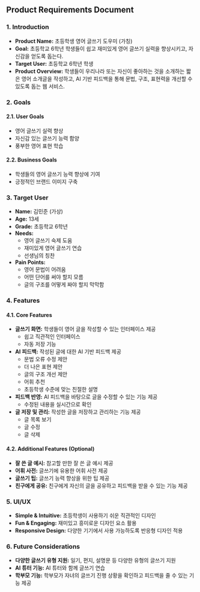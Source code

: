 ## Product Requirements Document

### 1. Introduction

*   **Product Name:** 초등학생 영어 글쓰기 도우미 (가칭)
*   **Goal:** 초등학교 6학년 학생들이 쉽고 재미있게 영어 글쓰기 실력을 향상시키고, 자신감을 얻도록 돕는다.
*   **Target User:** 초등학교 6학년 학생
*   **Product Overview:** 학생들이 우리나라 또는 자신이 좋아하는 것을 소개하는 짧은 영어 소개글을 작성하고, AI 기반 피드백을 통해 문법, 구조, 표현력을 개선할 수 있도록 돕는 웹 서비스.

### 2. Goals

#### 2.1. User Goals

*   영어 글쓰기 실력 향상
*   자신감 있는 글쓰기 능력 함양
*   풍부한 영어 표현 학습

#### 2.2. Business Goals

*   학생들의 영어 글쓰기 능력 향상에 기여
*   긍정적인 브랜드 이미지 구축

### 3. Target User

*   **Name:** 김민준 (가상)
*   **Age:** 13세
*   **Grade:** 초등학교 6학년
*   **Needs:**
    *   영어 글쓰기 숙제 도움
    *   재미있게 영어 글쓰기 연습
    *   선생님의 칭찬
*   **Pain Points:**
    *   영어 문법이 어려움
    *   어떤 단어를 써야 할지 모름
    *   글의 구조를 어떻게 짜야 할지 막막함

### 4. Features

#### 4.1. Core Features

*   **글쓰기 화면:** 학생들이 영어 글을 작성할 수 있는 인터페이스 제공
    *   쉽고 직관적인 인터페이스
    *   자동 저장 기능
*   **AI 피드백:** 작성된 글에 대한 AI 기반 피드백 제공
    *   문법 오류 수정 제안
    *   더 나은 표현 제안
    *   글의 구조 개선 제안
    *   어휘 추천
    *   초등학생 수준에 맞는 친절한 설명
*   **피드백 반영:** AI 피드백을 바탕으로 글을 수정할 수 있는 기능 제공
    *   수정된 내용을 실시간으로 확인
*   **글 저장 및 관리:** 작성한 글을 저장하고 관리하는 기능 제공
    *   글 목록 보기
    *   글 수정
    *   글 삭제

#### 4.2. Additional Features (Optional)

*   **잘 쓴 글 예시:** 참고할 만한 잘 쓴 글 예시 제공
*   **어휘 사전:** 글쓰기에 유용한 어휘 사전 제공
*   **글쓰기 팁:** 글쓰기 능력 향상을 위한 팁 제공
*   **친구에게 공유:** 친구에게 자신의 글을 공유하고 피드백을 받을 수 있는 기능 제공

### 5. UI/UX

*   **Simple & Intuitive:** 초등학생이 사용하기 쉬운 직관적인 디자인
*   **Fun & Engaging:** 재미있고 흥미로운 디자인 요소 활용
*   **Responsive Design:** 다양한 기기에서 사용 가능하도록 반응형 디자인 적용

### 6. Future Considerations

*   **다양한 글쓰기 유형 지원:** 일기, 편지, 설명문 등 다양한 유형의 글쓰기 지원
*   **AI 튜터 기능:** AI 튜터와 함께 글쓰기 연습
*   **학부모 기능:** 학부모가 자녀의 글쓰기 진행 상황을 확인하고 피드백을 줄 수 있는 기능 제공